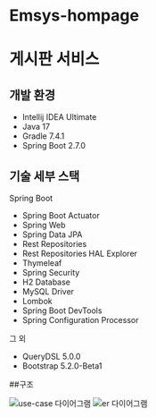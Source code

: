 # Emsys-hompage
# 게시판 서비스 


## 개발 환경

* Intellij IDEA Ultimate
* Java 17
* Gradle 7.4.1
* Spring Boot 2.7.0

## 기술 세부 스택

Spring Boot

* Spring Boot Actuator
* Spring Web
* Spring Data JPA
* Rest Repositories
* Rest Repositories HAL Explorer
* Thymeleaf
* Spring Security
* H2 Database
* MySQL Driver
* Lombok
* Spring Boot DevTools
* Spring Configuration Processor

그 외

* QueryDSL 5.0.0
* Bootstrap 5.2.0-Beta1

##구조


![use-case 다이어그램](<img width="252" alt="스크린샷 2023-06-24 오전 12 21 46" src="https://github.com/myoungsuk/Emsys-hompage/assets/81986479/3f376470-49f7-47db-8d7f-d7e2f8916e14">
)
![er 다이어그램](https://github.com/myoungsuk/Emsys-hompage/assets/81986479/f5d8d388-3d23-4fa7-9b9d-242361964ae2)


